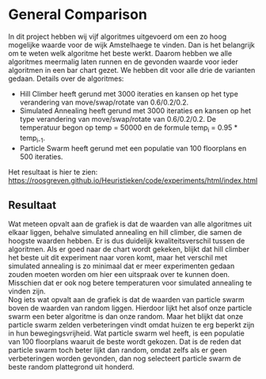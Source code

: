 # General Comparison
In dit project hebben wij vijf algoritmes uitgevoerd om een zo hoog mogelijke waarde voor de wijk Amstelhaege te vinden. Dan is het belangrijk om te weten welk algoritme het beste werkt. Daarom hebben we alle algoritmes meermalig laten runnen en de gevonden waarde voor ieder algoritmen in een bar chart gezet. We hebben dit voor alle drie de varianten gedaan. Details over de algoritmes:
- Hill Climber heeft gerund met 3000 iteraties en kansen op het type verandering van move/swap/rotate van 0.6/0.2/0.2.
- Simulated Annealing heeft gerund met 3000 iteraties en kansen op het type verandering van move/swap/rotate van 0.6/0.2/0.2. De temperatuur begon op temp = 50000 en de formule temp<sub>i</sub> = 0.95 * temp<sub>i-1</sub>.
- Particle Swarm heeft gerund met een populatie van 100 floorplans en 500 iteraties.

Het resultaat is hier te zien: https://roosgreven.github.io/Heuristieken/code/experiments/html/index.html

## Resultaat
Wat meteen opvalt aan de grafiek is dat de waarden van alle algoritmes uit elkaar liggen, behalve simulated annealing en hill climber, die samen de hoogste waarden hebben. Er is dus duidelijk kwaliteitsverschil tussen de algoritmen. Als er goed naar de chart wordt gekeken, blijkt dat hill climber het beste uit dit experiment naar voren komt, maar het verschil met simulated annealing is zo minimaal dat er meer experimenten gedaan zouden moeten worden om hier een uitspraak over te kunnen doen. Misschien dat er ook nog betere temperaturen voor simulated annealing te vinden zijn.  
Nog iets wat opvalt aan de grafiek is dat de waarden van particle swarm boven de waarden van random liggen. Hierdoor lijkt het alsof onze particle swarm een beter algoritme is dan onze random. Maar het blijkt dat onze particle swarm zelden verbeteringen vindt omdat huizen te erg beperkt zijn in hun bewegingsvrijheid. Wat particle swarm wel heeft, is een populatie van 100 floorplans waaruit de beste wordt gekozen. Dat is de reden dat particle swarm toch beter lijkt dan random, omdat zelfs als er geen verbeteringen worden gevonden, dan nog selecteert particle swarm de beste random plattegrond uit honderd.
